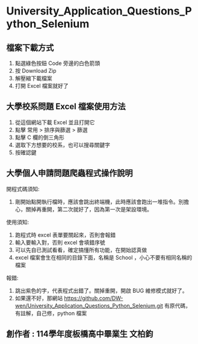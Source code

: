 # University_Application_Questions_Python_Selenium

## 檔案下載方式

1. 點選綠色按鈕 Code 旁邊的白色箭頭
2. 按 Download Zip
3. 解壓縮下載檔案
4. 打開 Excel 檔案就好了

## 大學校系問題 Excel 檔案使用方法

1. 從這個網站下載 Excel 並且打開它
2. 點擊 常用 > 排序與篩選 > 篩選
3. 點擊 C 欄的倒三角形
4. 選取下方想要的校系，也可以搜尋關鍵字
5. 按確認鍵

## 大學個人申請問題爬蟲程式操作說明

開程式碼須知:

1. 剛開始點開執行檔時，應該會跳出終端機，此時應該會跑出一堆指令。別擔心，關掉再重開，第二次就好了，因為第一次是架設環境。

使用須知:

1. 跑程式時 excel 表單要關起來，否則會報錯
2. 輸入要輸入對，否則 excel 會填錯序號
3. 可以先自已測試看看，確定搞懂所有功能，在開始認真做
4. excel 檔案會生在相同的目錄下面，名稱是 School  ，小心不要有相同名稱的檔案

報錯:

1. 跳出紫色的字，代表程式出錯了。關掉重開，開啟 BUG 維修模式就好了。
2. 如果還不好，那網站 <https://github.com/DW-wen/University_Application_Questions_Python_Selenium.git> 有原代碼，有註解，自己修，python  檔案

## 創作者 : 114學年度板橋高中畢業生 文柏鈞
